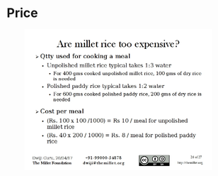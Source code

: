 # Price

<figure><img src="../../../.gitbook/assets/image (55).png" alt=""><figcaption></figcaption></figure>
